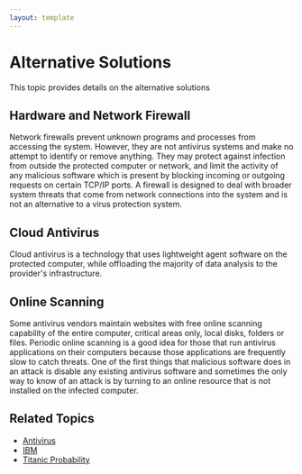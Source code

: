 ```yaml
---
layout: template
---
```

# Alternative Solutions
This topic provides details on the alternative solutions
## Hardware and Network Firewall
Network firewalls prevent unknown programs and processes from accessing the system. However, they are not antivirus systems and make no attempt to identify or remove anything. They may protect against infection from outside the protected computer or network, and limit the activity of any malicious software which is present by blocking incoming or outgoing requests on certain TCP/IP ports. A firewall is designed to deal with broader system threats that come from network connections into the system and is not an alternative to a virus protection system.
## Cloud Antivirus
Cloud antivirus is a technology that uses lightweight agent software on the protected computer, while offloading the majority of data analysis to the provider's infrastructure.
## Online Scanning
Some antivirus vendors maintain websites with free online scanning capability of the entire computer, critical areas only, local disks, folders or files. Periodic online scanning is a good idea for those that run antivirus applications on their computers because those applications are frequently slow to catch threats. One of the first things that malicious software does in an attack is disable any existing antivirus software and sometimes the only way to know of an attack is by turning to an online resource that is not installed on the infected computer.
## Related Topics
- [Antivirus](antivirus.md)
- [IBM](ibm.md)
- [Titanic Probability](titanic.md)
